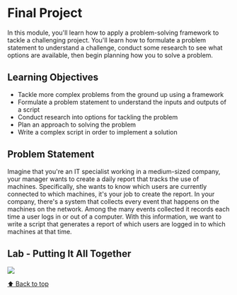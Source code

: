 # Final Project

In this module, you'll learn how to apply a problem-solving framework to tackle a challenging project. You'll learn how to formulate a problem statement to understand a challenge, conduct some research to see what options are available, then begin planning how you to solve a problem.

## Learning Objectives

- Tackle more complex problems from the ground up using a framework
- Formulate a problem statement to understand the inputs and outputs of a script
- Conduct research into options for tackling the problem
- Plan an approach to solving the problem
- Write a complex script in order to implement a solution

## Problem Statement

Imagine that you're an IT specialist working in a medium-sized company, your manager wants to create a daily report that tracks the use of machines. Specifically, she wants to know which users are currently connected to which machines, it's your job to create the report. In your company, there's a system that collects every event that happens on the machines on the network. Among the many events collected it records each time a user logs in or out of a computer. With this information, we want to write a script that generates a report of which users are logged in to which machines at that time.

## Lab - Putting It All Together

<p align="left">
  <a href="https://nbviewer.org/github/RdEl00/Google-IT-Automation-with-Python-Professional-Certificate/blob/master/C1_Crash%20Course%20on%20Python/Week6/lab/C1M6L1_Putting_It_All_Together.ipynb"><img src=https://img.shields.io/badge/Jupyter-Open%20Notebook-orange?></a>
</p>


[ :arrow_up: Back to top](#Final-Project) 